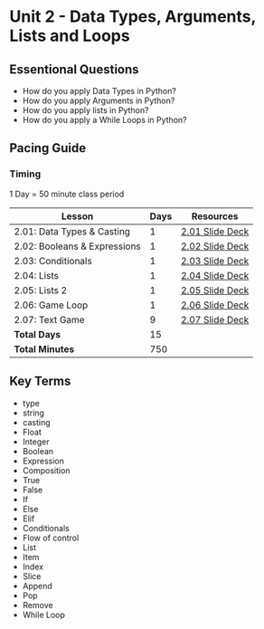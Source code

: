 # Unit 2 - Data Types, Arguments, Lists and Loops

## Essentional Questions

* How do you apply Data Types in Python?
* How do you apply Arguments in Python?
* How do you apply lists in Python?
* How do you apply a While Loops in Python?

## Pacing Guide

### Timing

1 Day = 50 minute class period

| Lesson | Days | Resources |
| ------ | -------------- | ---------|
| 2.01: Data Types & Casting | 1 | [2.01 Slide Deck] |
| 2.02: Booleans & Expressions | 1 | [2.02 Slide Deck] |
| 2.03: Conditionals | 1 | [2.03 Slide Deck] |
| 2.04: Lists | 1 | [2.04 Slide Deck] |
| 2.05: Lists 2 | 1 | [2.05 Slide Deck] |
| 2.06: Game Loop | 1 | [2.06 Slide Deck] |
| 2.07: Text Game | 9 | [2.07 Slide Deck] |
| **Total Days** | 15  | |
| **Total Minutes** | 750 | |

## Key Terms

* type
* string
* casting
* Float
* Integer
* Boolean
* Expression
* Composition
* True
* False
* If
* Else
* Elif
* Conditionals
* Flow of control
* List
* Item
* Index
* Slice
* Append
* Pop
* Remove
* While Loop

[2.01 Slide Deck]: https://github.com/TEALSK12/2nd-semester-introduction-to-computer-science/raw/master/units/2_unit/slidedecks/Intro%20Python%202.01%20TEALS.pptx
[2.02 Slide Deck]: https://github.com/TEALSK12/2nd-semester-introduction-to-computer-science/raw/master/units/2_unit/slidedecks/Intro%20Python%202.02%20TEALS.pptx
[2.03 Slide Deck]: https://github.com/TEALSK12/2nd-semester-introduction-to-computer-science/raw/master/units/2_unit/slidedecks/Intro%20Python%202.03%20TEALS.pptx
[2.04 Slide Deck]: https://github.com/TEALSK12/2nd-semester-introduction-to-computer-science/raw/master/units/2_unit/slidedecks/Intro%20Python%202.04%20TEALS.pptx
[2.05 Slide Deck]: https://github.com/TEALSK12/2nd-semester-introduction-to-computer-science/raw/master/units/2_unit/slidedecks/Intro%20Python%202.05%20TEALS.pptx
[2.06 Slide Deck]: https://github.com/TEALSK12/2nd-semester-introduction-to-computer-science/raw/master/units/2_unit/slidedecks/Intro%20Python%202.06%20TEALS.pptx
[2.07 Slide Deck]: https://github.com/TEALSK12/2nd-semester-introduction-to-computer-science/raw/master/units/2_unit/slidedecks/Intro%20Python%202.07%20TEALS.pptx
